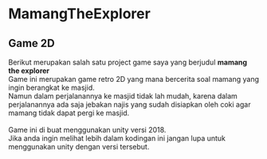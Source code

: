 # MamangTheExplorer
Game 2D
--
Berikut merupakan salah satu project game saya yang berjudul **mamang the explorer** <br>
Game ini merupakan game retro 2D yang mana bercerita soal mamang yang ingin berangkat ke masjid. <br>
Namun dalam perjalanannya ke masjid tidak lah mudah, karena dalam perjalanannya ada saja jebakan najis yang sudah disiapkan oleh coki agar mamang tidak dapat pergi ke masjid. <br><br>
Game ini di buat menggunakan unity versi 2018. <br> Jika anda ingin melihat lebih dalam kodingan ini jangan lupa untuk menggunakan unity dengan versi tersebut. <br>
